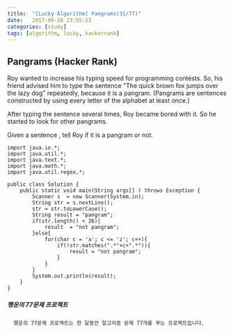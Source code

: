 ```yaml
---
title:  "[Lucky Algorithm] Pangrams(31/77)"
date:   2017-09-28 23:55:23
categories: [study]
tags: [algorithm, lucky, hackerrank]
---
```

## Pangrams (Hacker Rank)
Roy wanted to increase his typing speed for programming contests. So, his friend advised him to type the sentence "The quick brown fox jumps over the lazy dog" repeatedly, because it is a pangram. (Pangrams are sentences constructed by using every letter of the alphabet at least once.)

After typing the sentence several times, Roy became bored with it. So he started to look for other pangrams.

Given a sentence , tell Roy if it is a pangram or not.

```
import java.io.*;
import java.util.*;
import java.text.*;
import java.math.*;
import java.util.regex.*;

public class Solution {
    public static void main(String args[] ) throws Exception {
        Scanner s  = new Scanner(System.in);
        String str = s.nextLine();
        str = str.toLowerCase();
        String result = "pangram";
        if(str.length() < 26){
            result  = "not pangram";
        }else{
            for(char c = 'a'; c <= 'z'; c++){
                if(!str.matches(".*"+c+".*")){
                    result = "not pangram";
                }
            }
        }
        System.out.println(result);
    }
}
```

##### 행운의 77문제 프로젝트
```
  행운의 77문제 프로젝트는 한 달동안 알고리즘 문제 77개를 푸는 프로젝트입니다.
```
